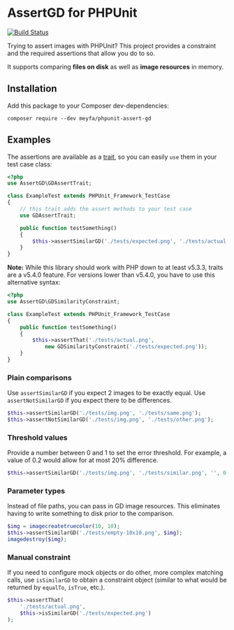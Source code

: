 # AssertGD for PHPUnit

[![Build Status](https://travis-ci.org/meyfa/phpunit-assert-gd.svg?branch=master)](https://travis-ci.org/meyfa/phpunit-assert-gd)

Trying to assert images with PHPUnit? This project provides a constraint and the
required assertions that allow you do to so.

It supports comparing **files on disk** as well as **image resources** in
memory.

## Installation

Add this package to your Composer dev-dependencies:

```
composer require --dev meyfa/phpunit-assert-gd
```

## Examples

The assertions are available as a
[trait](http://php.net/manual/en/language.oop5.traits.php), so you can easily
`use` them in your test case class:

```php
<?php
use AssertGD\GDAssertTrait;

class ExampleTest extends PHPUnit_Framework_TestCase
{
    // this trait adds the assert methods to your test case
    use GDAssertTrait;

    public function testSomething()
    {
        $this->assertSimilarGD('./tests/expected.png', './tests/actual.png');
    }
}
```

**Note:** While this library should work with PHP down to at least v5.3.3,
traits are a v5.4.0 feature. For versions lower than v5.4.0, you have to use
this alternative syntax:

```php
<?php
use AssertGD\GDSimilarityConstraint;

class ExampleTest extends PHPUnit_Framework_TestCase
{
    public function testSomething()
    {
        $this->assertThat('./tests/actual.png',
            new GDSimilarityConstraint('./tests/expected.png'));
    }
}
```

### Plain comparisons

Use `assertSimilarGD` if you expect 2 images to be exactly equal.
Use `assertNotSimilarGD` if you expect there to be differences.

```php
$this->assertSimilarGD('./tests/img.png', './tests/same.png');
$this->assertNotSimilarGD('./tests/img.png', './tests/other.png');
```

### Threshold values

Provide a number between 0 and 1 to set the error threshold. For example, a
value of 0.2 would allow for at most 20% difference.

```php
$this->assertSimilarGD('./tests/img.png', './tests/similar.png', '', 0.2);
```

### Parameter types

Instead of file paths, you can pass in GD image resources. This eliminates
having to write something to disk prior to the comparison.

```php
$img = imagecreatetruecolor(10, 10);
$this->assertSimilarGD('./tests/empty-10x10.png', $img);
imagedestroy($img);
```

### Manual constraint

If you need to configure mock objects or do other, more complex matching calls,
use `isSimilarGD` to obtain a constraint object (similar to what would be
returned by `equalTo`, `isTrue`, etc.).

```php
$this->assertThat(
    './tests/actual.png',
    $this->isSimilarGD('./tests/expected.png')
);
```
